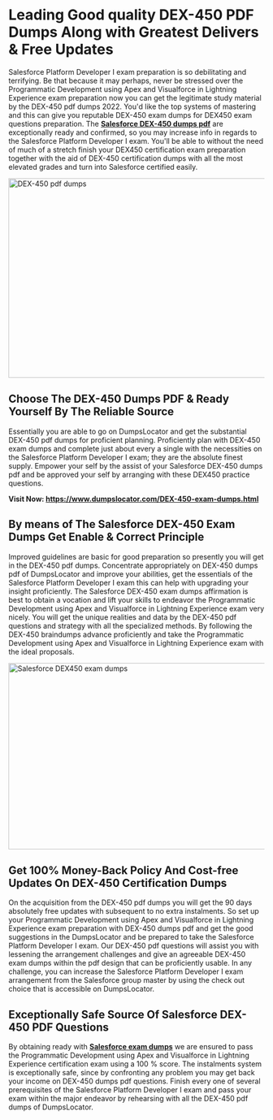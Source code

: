 <h1><strong>Leading Good quality DEX-450 PDF Dumps Along with Greatest Delivers &amp; Free Updates</strong></h1>
<p>Salesforce Platform Developer I exam preparation is so debilitating and terrifying. Be that because it may perhaps, never be stressed over the Programmatic Development using Apex and Visualforce in Lightning Experience exam preparation now you can get the legitimate study material by the DEX-450 pdf dumps 2022. You'd like the top systems of mastering and this can give you reputable DEX-450 exam dumps for DEX450 exam questions preparation. The <strong><a href="https://www.dumpslocator.com/DEX-450-exam-dumps.html">Salesforce DEX-450 dumps pdf</a></strong> are exceptionally ready and confirmed, so you may increase info in regards to the Salesforce Platform Developer I exam. You'll be able to without the need of much of a stretch finish your DEX450 certification exam preparation together with the aid of DEX-450 certification dumps with all the most elevated grades and turn into Salesforce certified easily.</p>
<p><img src="https://i.ibb.co/SKhFh8d/Pastel-Purple-Computer-UI-Class-Syllabus-Education-Presentation.png" alt="DEX-450 pdf dumps" width="700" height="393" /></p>
<h2><strong>Choose The DEX-450 Dumps PDF &amp; Ready Yourself By The Reliable Source</strong></h2>
<p>Essentially you are able to go on DumpsLocator and get the substantial DEX-450 pdf dumps for proficient planning. Proficiently plan with DEX-450 exam dumps and complete just about every a single with the necessities on the Salesforce Platform Developer I exam; they are the absolute finest supply. Empower your self by the assist of your Salesforce DEX-450 dumps pdf and be approved your self by arranging with these DEX450 practice questions.</p>
<p><strong>Visit Now: <a href="https://www.dumpslocator.com/DEX-450-exam-dumps.html">https://www.dumpslocator.com/DEX-450-exam-dumps.html</a></strong></p>
<h2><strong>By means of The Salesforce DEX-450 Exam Dumps Get Enable &amp; Correct Principle</strong></h2>
<p>Improved guidelines are basic for good preparation so presently you will get in the DEX-450 pdf dumps. Concentrate appropriately on DEX-450 dumps pdf of DumpsLocator and improve your abilities, get the essentials of the Salesforce Platform Developer I exam this can help with upgrading your insight proficiently. The Salesforce DEX-450 exam dumps affirmation is best to obtain a vocation and lift your skills to endeavor the Programmatic Development using Apex and Visualforce in Lightning Experience exam very nicely. You will get the unique realities and data by the DEX-450 pdf questions and strategy with all the specialized methods. By following the DEX-450 braindumps advance proficiently and take the Programmatic Development using Apex and Visualforce in Lightning Experience exam with the ideal proposals.</p>
<p><a href="https://www.dumpslocator.com/DEX-450-exam-dumps.html"><img src="https://i.ibb.co/NtZbgjG/Blue-and-White-Medical-Dental-Clinic-Facebook-Ad.png" alt="Salesforce DEX450 exam dumps" width="700" height="367" /></a></p>
<h2><strong>Get 100% Money-Back Policy And Cost-free Updates On DEX-450 Certification Dumps</strong></h2>
<p>On the acquisition from the DEX-450 pdf dumps you will get the 90 days absolutely free updates with subsequent to no extra instalments. So set up your Programmatic Development using Apex and Visualforce in Lightning Experience exam preparation with DEX-450 dumps pdf and get the good suggestions in the DumpsLocator and be prepared to take the Salesforce Platform Developer I exam. Our DEX-450 pdf questions will assist you with lessening the arrangement challenges and give an agreeable DEX-450 exam dumps within the pdf design that can be proficiently usable. In any challenge, you can increase the Salesforce Platform Developer I exam arrangement from the Salesforce group master by using the check out choice that is accessible on DumpsLocator.</p>
<h2><strong>Exceptionally Safe Source Of Salesforce DEX-450 PDF Questions</strong></h2>
<p>By obtaining ready with <strong><a href="https://www.dumpslocator.com/salesforce-exams.html">Salesforce exam dumps</a></strong> we are ensured to pass the Programmatic Development using Apex and Visualforce in Lightning Experience certification exam using a 100 % score. The instalments system is exceptionally safe, since by confronting any problem you may get back your income on DEX-450 dumps pdf questions. Finish every one of several prerequisites of the Salesforce Platform Developer I exam and pass your exam within the major endeavor by rehearsing with all the DEX-450 pdf dumps of DumpsLocator.</p>

